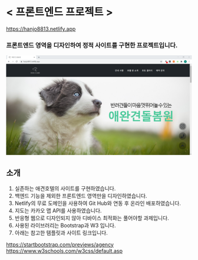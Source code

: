 # < 프론트엔드 프로젝트 >

https://hanjo8813.netlify.app
### 프론트엔드 영역을 디자인하여 정적 사이트를 구현한 프로젝트입니다.

<img src="./assets/img/gh_main.png">

## 소개

1. 실존하는 애견호텔의 사이트를 구현하였습니다.
2. 백엔드 기능을 제외한 프론트엔드 영역만을 디자인하였습니다.
3. Netlify의 무료 도메인을 사용하여 Git Hub와 연동 후 온라인 배포하였습니다.
4. 지도는 카카오 맵 API를 사용하였습니다.
5. 반응형 웹으로 디자인되지 않아 디바이스 최적화는 풀어야할 과제입니다.
6. 사용된 라이브러리는 Bootstrap과 W3 입니다.
7. 아래는 참고한 템플릿과 사이트 링크입니다.

https://startbootstrap.com/previews/agency   
https://www.w3schools.com/w3css/default.asp
